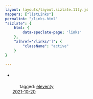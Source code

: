 ```yaml
---
layout: layouts/layout.sizlate.11ty.js
mappers: ["listLinks"]
permalink: "/links.html"
"sizlate": {
    html: {
        data-speclate-page: 'links'
    },
    "a[href='/links/']": {
        "className": "active"
    }
}

---
```


<div class="contained">
    <nav class="recent-links">
        <ul class="links_holder items">
            <li class="section link">
                <a class="link" target="_blank" href="">
                    <h5>
                        <img class="favIcon"><span class="title"></span>
                    </h5>
                </a>
                <ul class="tags">
                    <span>tagged:</span>    
                <a class="button tag" href="/tags/eleventy/index.html">eleventy</a>
                </ul>
                <a class="created" href="/2021-10-20/index.html">2021-10-20</a>
            </li>
        </ul>
    </nav>
</div>
